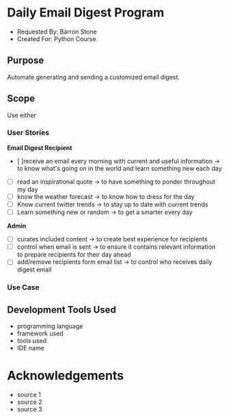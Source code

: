 # Daily Email Digest Program
- Requested By: Barron Stone
- Created For: Python Course

## Purpose
Automate generating and sending a customized email digest.

## Scope
Use either

### User Stories
**Email Digest Recipient**
- [ ]receive an email every morning with current and useful information -> to know what's going on in the world and learn something new each day
- [ ] read an inspirational quote ->  to have something to ponder throughout my day
- [ ] know the weather forecast -> to know how to dress for the day
- [ ] Know current twitter trends -> to stay up to date with current trends
- [ ] Learn something new or random -> to get a smarter every day

**Admin**
- [ ] curates included content -> to create best experience for recipients
- [ ] control when email is sent -> to ensure it contains relevant information to prepare recipients for their day ahead
- [ ] add/remove recipients form email list -> to control who receives daily digest email

### Use Case
<!-- Include a link for the title on each issue listed here -->

## Development Tools Used
- programming language
- framework used
- tools used
- IDE name
<!-- Include any type of relevant technology used/need to use to create project. -->

# Acknowledgements
- source 1
- source 2
- source 3
<!-- Include all other revelant website, or resources, used to research project details -->
